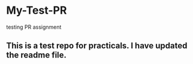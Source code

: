 # My-Test-PR
testing PR assignment

## This is a test repo for practicals. I have updated the readme file.
